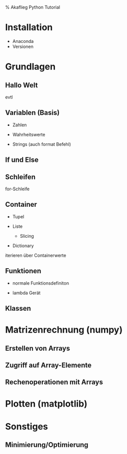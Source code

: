 % Akaflieg Python Tutorial

# Installation

* Anaconda
* Versionen

# Grundlagen

## Hallo Welt

evtl

## Variablen (Basis)

* Zahlen

* Wahrheitswerte

* Strings (auch format Befehl)

## If und Else

## Schleifen

for-Schleife

## Container

* Tupel

* Liste
  * Slicing

* Dictionary

iterieren über Containerwerte

## Funktionen

* normale Funktionsdefiniton

* lambda Gerät

## Klassen

# Matrizenrechnung (numpy)

## Erstellen von Arrays

## Zugriff auf Array-Elemente

## Rechenoperationen mit Arrays

# Plotten (matplotlib)

# Sonstiges

## Minimierung/Optimierung
